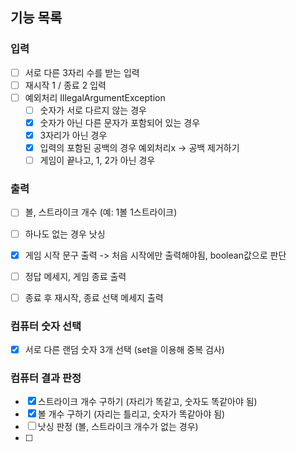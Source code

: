 ## 기능 목록
### 입력
- [ ] 서로 다른 3자리 수를 받는 입력
- [ ] 재시작 1 / 종료 2 입력
- [ ] 예외처리 IllegalArgumentException
  - [ ] 숫자가 서로 다르지 않는 경우
  - [x] 숫자가 아닌 다른 문자가 포함되어 있는 경우
  - [x] 3자리가 아닌 경우
  - [x] 입력의 포함된 공백의 경우 예외처리x -> 공백 제거하기
  - [ ] 게임이 끝나고, 1, 2가 아닌 경우
### 출력
- [ ] 볼, 스트라이크 개수 (예: 1볼 1스트라이크)
- [ ] 하나도 없는 경우 낫싱
- [x] 게임 시작 문구 출력 -> 처음 시작에만 출력해야됨, boolean값으로 판단
- [ ] 정답 메세지, 게임 종료 출력
- [ ] 종료 후 재시작, 종료 선택 메세지 출력


### 컴퓨터 숫자 선택
- [x] 서로 다른 랜덤 숫자 3개 선택 (set을 이용해 중복 검사)
### 컴퓨터 결과 판정
- [x] 스트라이크 개수 구하기 (자리가 똑같고, 숫자도 똑같아야 됨)
- [x] 볼 개수 구하기 (자리는 틀리고, 숫자가 똑같아야 됨)
- [ ] 낫싱 판정 (볼, 스트라이크 개수가 없는 경우)
- [ ] 
